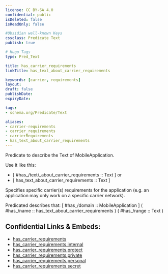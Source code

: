 ```yaml
---
license: CC BY-SA 4.0
confidential: public
isDeleted: false
isReadOnly: false

#Obsidian well-known Keys
cssclass: Predicate Text
publish: true

# Hugo Tags
type: Pred_Text

title: has_carrier_requirements
linkTitle: has_text_about_carrier_requirements

keywords: [carrier, requirements]
layout: 
draft: false
publishDate:
expiryDate: 

tags:
- schema.org/Predicate/Text

aliases:
- carrier-requirements
- carrier_requirements
- carrierRequirements
- has_text_about_carrier_requirements
---
```


Predicate to describe the Text of MobileApplication.

Use it like this: 
- [ #has_/text/_about_carrier_requirements :: Text ] or 
- [ has_text_about_carrier_requirements :: Text ] 

Specifies specific carrier(s) requirements for the application (e.g. an application may only work on a specific carrier network).

Predicated describes that: 
[ #has_/domain  :: MobileApplication ]
( #has_/name :: has_text_about_carrier_requirements )
( #has_/range :: Text )



## Confidential Links & Embeds: 
- [has_carrier_requirements](../../../../_public/schema.org/Predicate/Texts/has_carrier_requirements.md) 
- [has_carrier_requirements.internal](../../../../_internal/schema.org/Predicate/Texts/has_carrier_requirements.internal.md) 
- [has_carrier_requirements.protect](../../../../_protect/schema.org/Predicate/Texts/has_carrier_requirements.protect.md) 
- [has_carrier_requirements.private](../../../../_private/schema.org/Predicate/Texts/has_carrier_requirements.private.md) 
- [has_carrier_requirements.personal](../../../../_personal/schema.org/Predicate/Texts/has_carrier_requirements.personal.md) 
- [has_carrier_requirements.secret](../../../../_secret/schema.org/Predicate/Texts/has_carrier_requirements.secret.md) 

